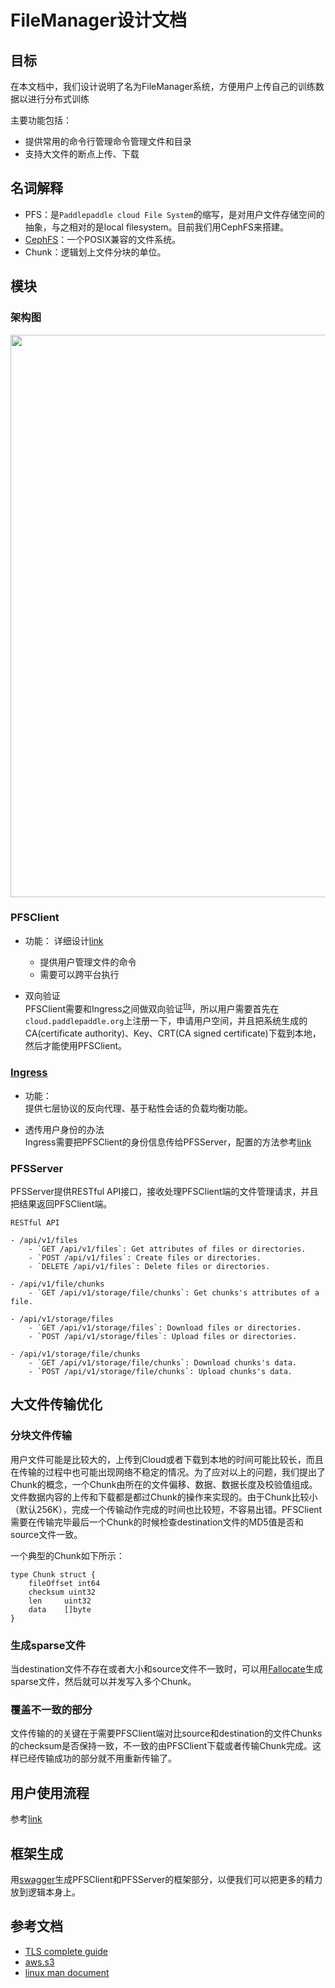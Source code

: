 # FileManager设计文档
## 目标
在本文档中，我们设计说明了名为FileManager系统，方便用户上传自己的训练数据以进行分布式训练

主要功能包括：

- 提供常用的命令行管理命令管理文件和目录
- 支持大文件的断点上传、下载  

## 名词解释
- PFS：是`Paddlepaddle cloud File System`的缩写，是对用户文件存储空间的抽象，与之相对的是local filesystem。目前我们用CephFS来搭建。
- [CephFS](http://docs.ceph.com/docs/master/cephfs/)：一个POSIX兼容的文件系统。
- Chunk：逻辑划上文件分块的单位。

## 模块
### 架构图
<image src=./src/filemanager.png width=900>

### PFSClient
- 功能： 详细设计[link](./pfs/pfsclient.md)
	- 提供用户管理文件的命令
	- 需要可以跨平台执行

- 双向验证   
	PFSClient需要和Ingress之间做双向验证<sup>[tls](#tls)</sup>，所以用户需要首先在`cloud.paddlepaddle.org`上注册一下，申请用户空间，并且把系统生成的CA(certificate authority)、Key、CRT(CA signed certificate)下载到本地，然后才能使用PFSClient。
		
### [Ingress](https://kubernetes.io/docs/concepts/services-networking/ingress/)
- 功能：  
	提供七层协议的反向代理、基于粘性会话的负载均衡功能。
	
- 透传用户身份的办法  
	Ingress需要把PFSClient的身份信息传给PFSServer，配置的方法参考[link](http://www.integralist.co.uk/posts/clientcertauth.html#3)

### PFSServer
PFSServer提供RESTful API接口，接收处理PFSClient端的文件管理请求，并且把结果返回PFSClient端。

```
RESTful API

- /api/v1/files
	- `GET /api/v1/files`: Get attributes of files or directories.
	- `POST /api/v1/files`: Create files or directories.
	- `DELETE /api/v1/files`: Delete files or directories.

- /api/v1/file/chunks
	- `GET /api/v1/storage/file/chunks`: Get chunks's attributes of a file.

- /api/v1/storage/files
	- `GET /api/v1/storage/files`: Download files or directories.
	- `POST /api/v1/storage/files`: Upload files or directories.

- /api/v1/storage/file/chunks
	- `GET /api/v1/storage/file/chunks`: Download chunks's data.
	- `POST /api/v1/storage/file/chunks`: Upload chunks's data.
```
## 大文件传输优化

### 分块文件传输
用户文件可能是比较大的，上传到Cloud或者下载到本地的时间可能比较长，而且在传输的过程中也可能出现网络不稳定的情况。为了应对以上的问题，我们提出了Chunk的概念，一个Chunk由所在的文件偏移、数据、数据长度及校验值组成。文件数据内容的上传和下载都是都过Chunk的操作来实现的。由于Chunk比较小（默认256K），完成一个传输动作完成的时间也比较短，不容易出错。PFSClient需要在传输完毕最后一个Chunk的时候检查destination文件的MD5值是否和source文件一致。

一个典型的Chunk如下所示：

```
type Chunk struct {
	fileOffset int64
	checksum uint32
	len     uint32
	data    []byte
}
```  

### 生成sparse文件
当destination文件不存在或者大小和source文件不一致时，可以用[Fallocate](https://Go.org/pkg/syscall/#Fallocate)生成sparse文件，然后就可以并发写入多个Chunk。

### 覆盖不一致的部分
文件传输的的关键在于需要PFSClient端对比source和destination的文件Chunks的checksum是否保持一致，不一致的由PFSClient下载或者传输Chunk完成。这样已经传输成功的部分就不用重新传输了。

## 用户使用流程
参考[link](https://github.com/PaddlePaddle/Paddle/blob/develop/doc/design/cluster_train/data_dispatch.md)

## 框架生成
用[swagger](https://github.com/swagger-api/swagger-codegen)生成PFSClient和PFSServer的框架部分，以便我们可以把更多的精力放到逻辑本身上。

## 参考文档
- <a name=tls></a>[TLS complete guide](https://github.com/k8sp/tls/blob/master/tls.md)
- [aws.s3](http://docs.aws.amazon.com/cli/latest/reference/s3/)
- [linux man document](https://linux.die.net/man/)
